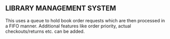 ## LIBRARY MANAGEMENT SYSTEM<br>
This uses a queue to hold book order requests which are then processed in a FIFO manner. Additional features like order priority, actual checkouts/returns etc. can be added.

